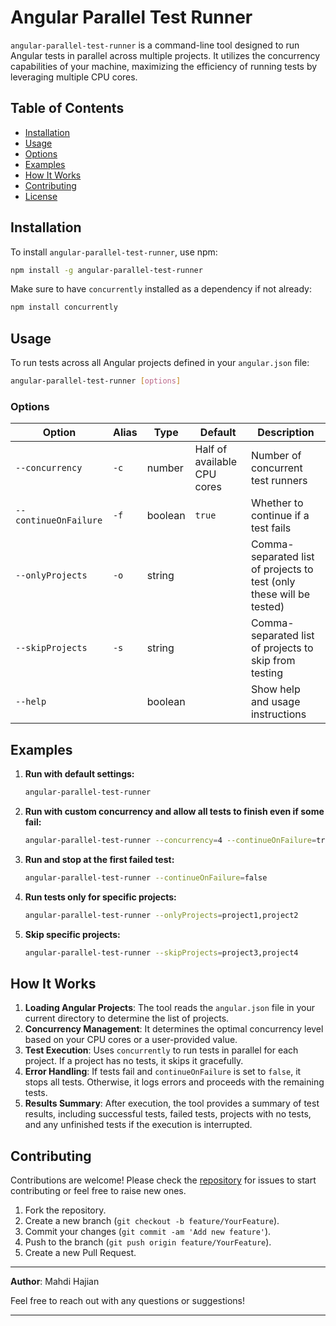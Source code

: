 # Angular Parallel Test Runner

`angular-parallel-test-runner` is a command-line tool designed to run Angular tests in parallel across multiple projects. It utilizes the concurrency capabilities of your machine, maximizing the efficiency of running tests by leveraging multiple CPU cores.

## Table of Contents

* [Installation](#installation)
* [Usage](#usage)
* [Options](#options)
* [Examples](#examples)
* [How It Works](#how-it-works)
* [Contributing](#contributing)
* [License](#license)

## Installation

To install `angular-parallel-test-runner`, use npm:

```bash
npm install -g angular-parallel-test-runner
```

Make sure to have `concurrently` installed as a dependency if not already:

```bash
npm install concurrently
```

## Usage

To run tests across all Angular projects defined in your `angular.json` file:

```bash
angular-parallel-test-runner [options]
```

### Options

| Option                | Alias | Type    | Default                     | Description                                                          |
| --------------------- | ----- | ------- | --------------------------- | -------------------------------------------------------------------- |
| `--concurrency`       | `-c`  | number  | Half of available CPU cores | Number of concurrent test runners                                    |
| `--continueOnFailure` | `-f`  | boolean | `true`                      | Whether to continue if a test fails                                  |
| `--onlyProjects`      | `-o`  | string  |                             | Comma-separated list of projects to test (only these will be tested) |
| `--skipProjects`      | `-s`  | string  |                             | Comma-separated list of projects to skip from testing                |
| `--help`              |       | boolean |                             | Show help and usage instructions                                     |

## Examples

1. **Run with default settings:**

   ```bash
   angular-parallel-test-runner
   ```

2. **Run with custom concurrency and allow all tests to finish even if some fail:**

   ```bash
   angular-parallel-test-runner --concurrency=4 --continueOnFailure=true
   ```

3. **Run and stop at the first failed test:**

   ```bash
   angular-parallel-test-runner --continueOnFailure=false
   ```

4. **Run tests only for specific projects:**

   ```bash
   angular-parallel-test-runner --onlyProjects=project1,project2
   ```

5. **Skip specific projects:**

   ```bash
   angular-parallel-test-runner --skipProjects=project3,project4
   ```

## How It Works

1. **Loading Angular Projects**: The tool reads the `angular.json` file in your current directory to determine the list of projects.
2. **Concurrency Management**: It determines the optimal concurrency level based on your CPU cores or a user-provided value.
3. **Test Execution**: Uses `concurrently` to run tests in parallel for each project. If a project has no tests, it skips it gracefully.
4. **Error Handling**: If tests fail and `continueOnFailure` is set to `false`, it stops all tests. Otherwise, it logs errors and proceeds with the remaining tests.
5. **Results Summary**: After execution, the tool provides a summary of test results, including successful tests, failed tests, projects with no tests, and any unfinished tests if the execution is interrupted.

## Contributing

Contributions are welcome! Please check the [repository](https://github.com/mahdi-hajian/angular-parallel-test-runner) for issues to start contributing or feel free to raise new ones.

1. Fork the repository.
2. Create a new branch (`git checkout -b feature/YourFeature`).
3. Commit your changes (`git commit -am 'Add new feature'`).
4. Push to the branch (`git push origin feature/YourFeature`).
5. Create a new Pull Request.

---

**Author**: Mahdi Hajian

Feel free to reach out with any questions or suggestions!

---

